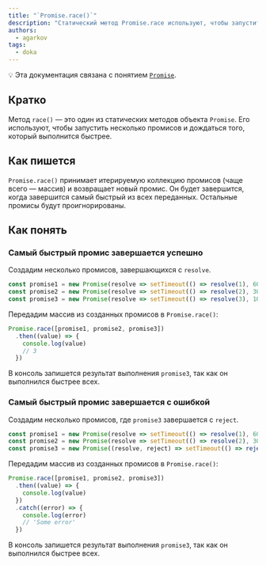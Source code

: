 ```yaml
---
title: "`Promise.race()`"
description: "Статический метод Promise.race используют, чтобы запустить несколько промисов и дождаться того, который выполнится быстрее."
authors:
  - agarkov
tags:
  - doka
---
```


<aside>

💡 Эта документация связана с понятием [`Promise`](/js/promise/).

</aside>

## Кратко

Метод `race()` — это один из статических методов объекта `Promise`. Его используют, чтобы запустить несколько промисов и дождаться того, который выполнится быстрее.

## Как пишется

`Promise.race()` принимает итерируемую коллекцию промисов (чаще всего — массив) и возвращает новый промис.
Он будет завершится, когда завершится самый быстрый из всех переданных. Остальные промисы будут проигнорированы.

## Как понять

### Самый быстрый промис завершается успешно

Создадим несколько промисов, завершающихся с `resolve`.

```js
const promise1 = new Promise(resolve => setTimeout(() => resolve(1), 6000))
const promise2 = new Promise(resolve => setTimeout(() => resolve(2), 3000))
const promise3 = new Promise(resolve => setTimeout(() => resolve(3), 1000))
```

Передадим массив из созданных промисов в `Promise.race()`:

```js
Promise.race([promise1, promise2, promise3])
  .then((value) => {
    console.log(value)
    // 3
  })
```

В консоль запишется результат выполнения `promise3`, так как он выполнился быстрее всех.

### Самый быстрый промис завершается с ошибкой

Создадим несколько промисов, где `promise3` завершается с `reject`.

```js
const promise1 = new Promise(resolve => setTimeout(() => resolve(1), 6000))
const promise2 = new Promise(resolve => setTimeout(() => resolve(2), 3000))
const promise3 = new Promise((resolve, reject) => setTimeout(() => reject('Some error'), 1000))
```

Передадим массив из созданных промисов в `Promise.race()`:

```js
Promise.race([promise1, promise2, promise3])
  .then((value) => {
    console.log(value)
  })
  .catch((error) => {
    console.log(error)
    // 'Some error'
  })
```

В консоль запишется результат выполнения `promise3`, так как он выполнился быстрее всех.
